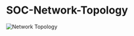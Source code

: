 # SOC-Network-Topology

![Network Topology](file:///C:/Users/mguaj/Downloads/Network.drawio%20(2).svg)
